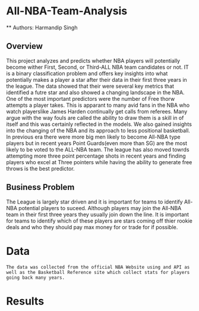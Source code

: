 # All-NBA-Team-Analysis
** Authors: Harmandip Singh 

## Overview

This project analyzes and predicts whether NBA players will potentially become wither First, Second, or Third-ALL NBA team candidates or not. IT is a binary classification problem and offers key insights into what potentially makes a player a star after their data in their first three years in the league. The data showed that their were several key metrics that identified a futre star and also showed a changing landscape in the NBA. One of the most important predictors were the number of Free thorw attempts a player takes. This is apparant to many avid fans in the NBA who watch playerslike James Harden continually get calls from referees. Many argue with the way fouls are called the ability to draw them is a skill in of itself and this was certainly reflected in the models. We also gained insights into the changing of the NBA and its approach to less positional basketball. In previous era there were more big men likely to become All-NBA type players but in recent years Point Guards(even more than SG) are the most likely to be voted to the ALL-NBA team. The league has also moved towrds attempting more three point percentage shots in recent years and finding players who excel at Three pointers while having the ability to generate free throws is the best predictor. 

## Business Problem
The League is largely star driven and it is important for teams to identify All-NBA potential players to suceed. Although players may join the All-NBA team in their first three years they usually join down the line. It is important for teams to identify which of these players are stars coming off thier rookie deals and who they should pay max money for or trade for if possible. 

# Data 
    The data was collected from the official NBA Website using and API as well as the Basketball Reference site which collect stats for players going back many years. 
    
# Results

